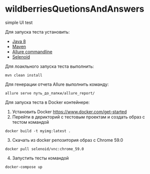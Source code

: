 # wildberriesQuetionsAndAnswers
simple UI test

Для запуска теста установить:
- [Java 8](https://www.java.com/ru/download/help/windows_manual_download.html)
- [Maven](https://maven.apache.org/install.html)
- [Allure commandline](https://docs.qameta.io/allure/#_commandline)
- [Selenoid](https://aerokube.com/selenoid/latest/)

Для лоакльного запуска теста выполнить:
```
mvn clean install
```
Для генерации отчета Allure выполнить команду:
```
allure serve путь_до_папки/allure_report/
```

Для запуска теста в Docker контейнере:
1. Установить Docker https://www.docker.com/get-started
2. Перейти в дерикторий с тестовым проектам и создать образ с тестом командой
```
docker build -t myimg:latest .
```
3. Скачать из docker репозитория образ с Chrome 59.0
```
docker pull selenoid/vnc:chrome_59.0
```
4. Запустить тесты командой
```
docker-compose up
```

